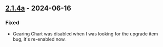 ## [2.1.4a](https://github.com/NintendoLink07/MythicIOGrabber/releases/tag/2.1.4a) - 2024-06-16

### Fixed

- Gearing Chart was disabled when I was looking for the upgrade item bug, it's re-enabled now.